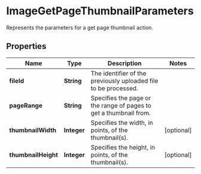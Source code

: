 

# ImageGetPageThumbnailParameters

Represents the parameters for a get page thumbnail action.
## Properties

Name | Type | Description | Notes
------------ | ------------- | ------------- | -------------
**fileId** | **String** | The identifier of the previously uploaded file to be processed. | 
**pageRange** | **String** | Specifies the page or the range of pages to get a thumbnail from. | 
**thumbnailWidth** | **Integer** | Specifies the width, in points, of the thumbnail(s). |  [optional]
**thumbnailHeight** | **Integer** | Specifies the height, in points, of the thumbnail(s). |  [optional]



